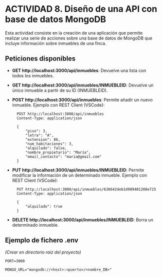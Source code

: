 # ACTIVIDAD 8. Diseño de una API con base de datos MongoDB

Esta actividad consiste en la creación de una aplicación que permite realizar una serie de acciones sobre una base de datos de MongoDB que incluye información sobre inmuebles de una finca.

## Peticiones disponibles

- **GET http://localhost:3000/api/inmuebles**: Devuelve una lista con todos los inmuebles.
- **GET http://localhost:3000/api/inmuebles/INMUEBLEID**: Devuelve un único inmueble a partir de su ID (INMUEBLEID).
- **POST http://localhost:3000/api/inmuebles**: Permite añadir un nuevo inmueble. Ejemplo con REST Client (VSCode):

        POST http://localhost:3000/api/inmuebles
        Content-Type: application/json

        {
            "piso": 3,
            "letra": "A",
            "extension": 86,
            "num_habitaciones": 3,
            "alquilado": false,
            "nombre_propietario": "María",
            "email_contacto": "maria@gmail.com"
        }

- **PUT http://localhost:3000/api/inmuebles/INMUEBLEID**: Permite modificar la información de un determinado inmueble. Ejemplo con REST Client (VSCode):

        PUT http://localhost:3000/api/inmuebles/636642deb1d989401208e725
        Content-Type: application/json

        {
            "alquilado": true
        }

- **DELETE http://localhost:3000/api/inmuebles/INMUEBLEID**: Borra un determinado inmueble.

## Ejemplo de fichero .env
*(Crear en directorio raíz del proyecto)*

    PORT=3000

    MONGO_URL="mongodb://<host>:<puerto>/<nombre_DB>"